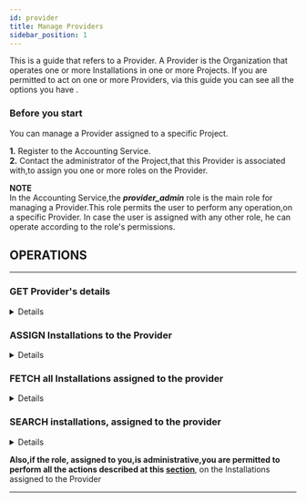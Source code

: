 ```yaml
---
id: provider
title: Manage Providers
sidebar_position: 1
---
```


This is a guide that refers to a Provider.
A Provider is the Organization that operates one or more Installations in one or more Projects.
If you are permitted to act on one or more Providers, via this guide you can see all the options you have .

### Before you start

You can manage a Provider assigned to a specific Project.<br/>

**1.** Register to the Accounting Service.<br/>
**2.** Contact the administrator of the Project,that this Provider is associated with,to assign you one or more roles on the Provider. 

**ΝΟΤΕ** <br/>
In the Accounting Service,the **_provider_admin_** role is the main role for managing a Provider.This role permits the user to perform any operation,on a specific Provider.
In case the user is assigned with any other role, he can operate according to the role's permissions.


## OPERATIONS 

--- 

### GET Provider's details
<details>
You can get Provider's details.Apply a request to the Accounting Service API. 
<b> For more details,how to syntax the request,see <a href="https://argoeu.github.io/argo-accounting/docs/api/provider#get---fetch-an-existing-provider">here</a></b>
</details>

### ASSIGN Installations to the Provider
<details>
You can assign one or more Installations to the Provider.Apply a request to the Accounting Service API.
<b> For more details,how to syntax the request,see <a href="https://argoeu.github.io/argo-accounting/docs/api/installation#post---create-a-new-installation">here</a></b>
</details>

### FETCH all Installations assigned to the provider
<details>
You can fetch all Installations,assigned to the Provider.Apply a request to the Accounting Service API.
<b> For more details,how to syntax the request,see <a href="https://argoeu.github.io/argo-accounting/docs/api/installation#get-fetch-all-provider-installations">here</a></b>
</details>

### SEARCH installations, assigned to the provider
<details>
You can search for specific Installation/Installations,assigned to the Provider,that matches one or more criteria.You can define search criteria on each field of the <b><a href="https://argoeu.github.io/argo-accounting/docs/api/installation"> Installation Collection</a></b> or a combination of search criteria on more than one fields.You can search for Installations by Project, Provider, infrastracture, Installation's name, Metric Definition id or a combination of them. 
Apply a request to the Accounting Service API.You need to provide the search criteria in a specific <b><a href="https://argoeu.github.io/argo-accounting/docs/guides/search-filter"> syntax</a></b>. <b> For more details,how to syntax the request,see <a href="https://argoeu.github.io/argo-accounting/docs/api/installation#post---search-for-installations">here</a></b>
</details>

<b> Also,if the role, assigned to you,is administrative,you are permitted to perform all the actions described at this <a href="https://argoeu.github.io/argo-accounting/docs/guides/installation"> section</a></b>, on the Installations assigned to the Provider

---
